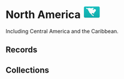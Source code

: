 # North America ![NA](https://github.com/apapenheim/nation-branding-now/blob/master/images/FlagKit/NA@2x.png)

Including Central America and the Caribbean.

## Records

## Collections